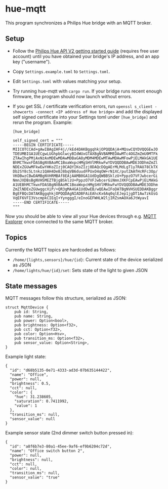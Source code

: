 # hue-mqtt

This program synchronizes a Philips Hue bridge with an MQTT broker.

## Setup

- Follow the [Philips Hue API V2 getting started guide](https://developers.meethue.com/develop/hue-api-v2/getting-started/)
  (requires free user account) until you have obtained your bridge's IP address, and an app key ("username").
- Copy `Settings.example.toml` to `Settings.toml`.
- Edit `Settings.toml` with values matching your setup.
- Try running hue-mqtt with `cargo run`. If your bridge runs recent enough firmware, the program should now launch without errors.
- If you get SSL / certificate verification errors, run `openssl s_client -showcerts -connect <IP address of Hue bridge>`
  and add the displayed self signed certificate into your Settings toml under `[hue_bridge]` and rerun the program. Example:

  ```
  [hue_bridge]

  self_signed_cert = """
  -----BEGIN CERTIFICATE-----
  MIICOTCCAd+gAwIBAgIHF4j//kEd4DAKBggqhkjOPQQDAjA+MQswCQYDVQQGEwJO
  TDEUMBIGA1UECgwLUGhpbGlwcyBIdWUxGTAXBgNVBAMMEDAwMTc4OGZmZmU0MTFk
  ZTAwIhgPMjAxNzAxMDEwMDAwMDBaGA8yMDM4MDEwMTAwMDAwMFowPjELMAkGA1UE
  BhMCTkwxFDASBgNVBAoMC1BoaWxpcHMgSHVlMRkwFwYDVQQDDBAwMDE3ODhmZmZl
  NDExZGUwMFkwEwYHKoZIzj0CAQYIKoZIzj0DAQcDQgAErMLMdLgT1y7RAU78CkTX
  Db2SY8c5Ltnkz1QAH4DeBJ8bqVB6duudFPUxO4qOW+rN1XC/putZAAfHcRFc3Op/
  VKOBwzCBwDAMBgNVHRMBAf8EAjAAMB0GA1UdDgQWBBSklzU+PppzO7VFJwbcerGi
  NmnJXDBsBgNVHSMEZTBjgBSklzU+PppzO7VFJwbcerGiNmnJXKFCpEAwPjELMAkG
  A1UEBhMCTkwxFDASBgNVBAoMC1BoaWxpcHMgSHVlMRkwFwYDVQQDDBAwMDE3ODhm
  ZmZlNDExZGUwggcXiP/+QR3gMA4GA1UdDwEB/wQEAwIFoDATBgNVHSUEDDAKBggr
  BgEFBQcDATAKBggqhkjOPQQDAgNIADBFAiEAhcKx6Aq0qlEJep1jgDT1Aw7zkUsG
  VqEF6VFI3VscmpkCIEqI+YyngggI/eInoGEFWHLW2ljIRZsmAOXa6JtWyavI
  -----END CERTIFICATE-----
  """
  ```

Now you should be able to view all your Hue devices through e.g. [MQTT Explorer](http://mqtt-explorer.com/) once connected to the same MQTT broker.

## Topics

Currently the MQTT topics are hardcoded as follows:

- `/home/{lights,sensors}/hue/{id}`: Current state of the device serialized as JSON
- `/home/lights/hue/{id}/set`: Sets state of the light to given JSON

## State messages

MQTT messages follow this structure, serialized as JSON:

```
struct MqttDevice {
    pub id: String,
    pub name: String,
    pub power: Option<bool>,
    pub brightness: Option<f32>,
    pub cct: Option<f32>,
    pub color: Option<Hsv>,
    pub transition_ms: Option<f32>,
    pub sensor_value: Option<String>,
}
```

Example light state:

```
{
  "id": "d68b5135-0e71-4333-ad3d-07b635144422",
  "name": "Office",
  "power": null,
  "brightness": 0.5,
  "cct": null,
  "color": {
    "hue": 31.238605,
    "saturation": 0.7411992,
    "value": 1
  },
  "transition_ms": null,
  "sensor_value": null
}
```

Example sensor state (2nd dimmer switch button pressed in):

```
{
  "id": "a8f6b7e3-80a1-45ee-9af6-ef9b6204c72d",
  "name": "Office switch button 2",
  "power": null,
  "brightness": null,
  "cct": null,
  "color": null,
  "transition_ms": null,
  "sensor_value": "true"
}
```
